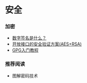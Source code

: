 # 安全

### 加密

- [数字签名是什么？](http://www.ruanyifeng.com/blog/2011/08/what_is_a_digital_signature.html)
- [开放接口的安全验证方案(AES+RSA)](https://wustrive2008.github.io/2015/08/21/开放接口的安全验证方案(AES+RSA))
- [GPG入门教程](http://www.ruanyifeng.com/blog/2013/07/gpg.html)

### 推荐阅读

- 图解密码技术

